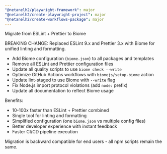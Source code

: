 ```yaml
---
"@netanelh2/playwright-framework": major
"@netanelh2/create-playwright-project": major
"@netanelh2/create-workflows-package": major
---
```


Migrate from ESLint + Prettier to Biome

BREAKING CHANGE: Replaced ESLint 9.x and Prettier 3.x with Biome for unified linting and formatting.

- Add Biome configuration (`biome.json`) to all packages and templates
- Remove all ESLint and Prettier configuration files
- Update all quality scripts to use `biome check --write`
- Optimize GitHub Actions workflows with `biomejs/setup-biome` action
- Update lint-staged to use Biome with `--write` flag
- Fix Node.js import protocol violations (add `node:` prefix)
- Update all documentation to reflect Biome usage

Benefits:
- 10-100x faster than ESLint + Prettier combined
- Single tool for linting and formatting
- Simplified configuration (one `biome.json` vs multiple config files)
- Better developer experience with instant feedback
- Faster CI/CD pipeline execution

Migration is backward compatible for end users - all npm scripts remain the same.
